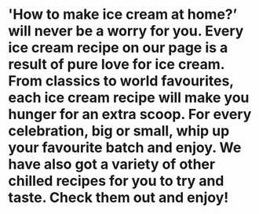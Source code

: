 # 'How to make ice cream at home?’ will never be a worry for you. Every ice cream recipe on our page is a result of pure love for ice cream. From classics to world favourites, each ice cream recipe will make you hunger for an extra scoop. For every celebration, big or small, whip up your favourite batch and enjoy. We have also got a variety of other chilled recipes for you to try and taste. Check them out and enjoy!
